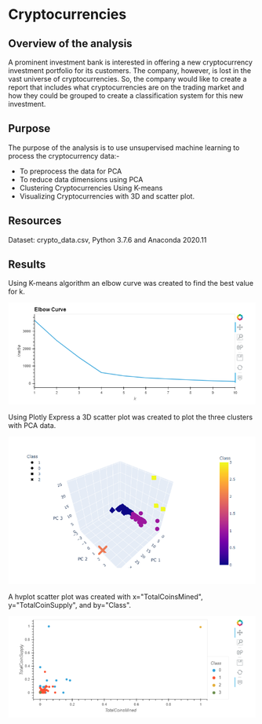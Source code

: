 # Cryptocurrencies

## Overview of the analysis 

A prominent investment bank is interested in offering a new cryptocurrency investment portfolio for its customers. 
The company, however, is lost in the vast universe of cryptocurrencies. So, the company would like to create a report 
that includes what cryptocurrencies are on the trading market and how they could be grouped to create a classification 
system for this new investment.

## Purpose 

The purpose of the analysis is to use unsupervised machine learning to process the cryptocurrency data:- 
- To preprocess the data for PCA 
- To reduce data dimensions using PCA
- Clustering Cryptocurrencies Using K-means
- Visualizing Cryptocurrencies with 3D and scatter plot. 

## Resources 

Dataset: crypto_data.csv,
Python 3.7.6 and Anaconda 2020.11

## Results 

Using K-means algorithm an elbow curve was created to find the best value for k. 

![](ElbowCurve.png)

Using Plotly Express a 3D scatter plot was created to plot the three clusters with PCA data. 

![](3D.png)

A hvplot scatter plot was created with x="TotalCoinsMined", y="TotalCoinSupply", and by="Class".

![](ScatterPlot.png)
